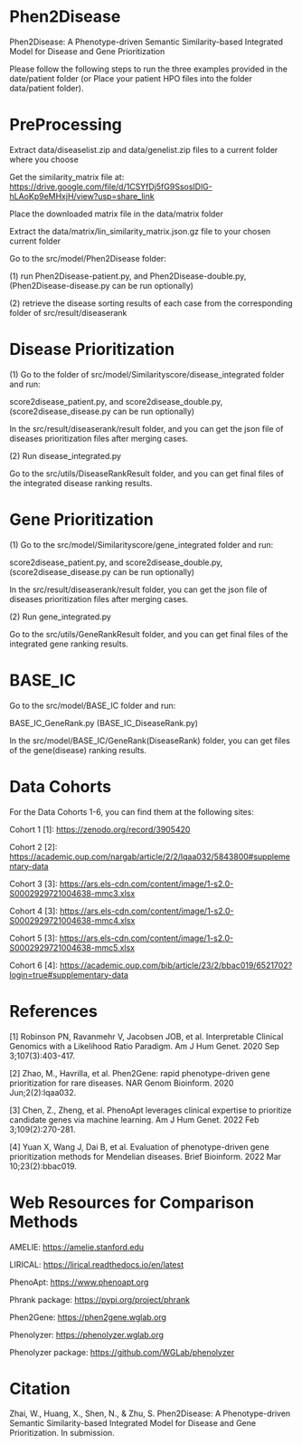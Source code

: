 # Phen2Disease

Phen2Disease: A Phenotype-driven Semantic Similarity-based Integrated Model for Disease and Gene Prioritization

Please follow the following steps to run the three examples provided in the date/patient folder (or Place your patient HPO files into the folder data/patient folder). 


# PreProcessing

Extract data/diseaselist.zip and data/genelist.zip files to a current folder where you choose

Get the similarity_matrix file at:
https://drive.google.com/file/d/1CSYfDj5fG9SsosIDlG-hLAoKp9eMHxjH/view?usp=share_link

Place the downloaded matrix file in the data/matrix folder

Extract the data/matrix/lin_similarity_matrix.json.gz file to your chosen current folder

Go to the src/model/Phen2Disease folder:

(1) run Phen2Disease-patient.py, and Phen2Disease-double.py, (Phen2Disease-disease.py can be run optionally)

(2) retrieve the disease sorting results of each case from the corresponding folder of src/result/diseaserank 


# Disease Prioritization

(1) Go to the folder of src/model/Similarityscore/disease_integrated folder and run:

score2disease_patient.py, and score2disease_double.py, (score2disease_disease.py can be run optionally)

In the src/result/diseaserank/result folder, and you can get the json file of diseases prioritization files after merging cases.

(2) Run disease_integrated.py

Go to the src/utils/DiseaseRankResult folder, and you can get final files of the integrated disease ranking results.


# Gene Prioritization

(1) Go to the src/model/Similarityscore/gene_integrated folder and run:

score2disease_patient.py, and score2disease_double.py, (score2disease_disease.py can be run optionally)

In the src/result/diseaserank/result folder, you can get the json file of diseases prioritization files after merging cases.

(2) Run gene_integrated.py

Go to the src/utils/GeneRankResult folder, and you can get final files of the integrated gene ranking results.

# BASE_IC

Go to the src/model/BASE_IC folder and run:

BASE_IC_GeneRank.py (BASE_IC_DiseaseRank.py)

In the src/model/BASE_IC/GeneRank(DiseaseRank) folder, you can get files of the gene(disease) ranking results.

# Data Cohorts

For the Data Cohorts 1-6, you can find them at the following sites:

Cohort 1 [1]: https://zenodo.org/record/3905420

Cohort 2 [2]: https://academic.oup.com/nargab/article/2/2/lqaa032/5843800#supplementary-data

Cohort 3 [3]: https://ars.els-cdn.com/content/image/1-s2.0-S0002929721004638-mmc3.xlsx

Cohort 4 [3]: https://ars.els-cdn.com/content/image/1-s2.0-S0002929721004638-mmc4.xlsx

Cohort 5 [3]: https://ars.els-cdn.com/content/image/1-s2.0-S0002929721004638-mmc5.xlsx

Cohort 6 [4]: https://academic.oup.com/bib/article/23/2/bbac019/6521702?login=true#supplementary-data

# References

[1] Robinson PN, Ravanmehr V, Jacobsen JOB, et al. Interpretable Clinical Genomics with a Likelihood Ratio Paradigm. Am J Hum Genet. 2020 Sep 3;107(3):403-417.

[2] Zhao, M., Havrilla, et al. Phen2Gene: rapid phenotype-driven gene prioritization for rare diseases. NAR Genom Bioinform. 2020 Jun;2(2):lqaa032.

[3] Chen, Z., Zheng, et al. PhenoApt leverages clinical expertise to prioritize candidate genes via machine learning. Am J Hum Genet. 2022 Feb 3;109(2):270-281.

[4] Yuan X, Wang J, Dai B, et al. Evaluation of phenotype-driven gene prioritization methods for Mendelian diseases. Brief Bioinform. 2022 Mar 10;23(2):bbac019.

# Web Resources for Comparison Methods

AMELIE: https://amelie.stanford.edu

LIRICAL: https://lirical.readthedocs.io/en/latest

PhenoApt: https://www.phenoapt.org

Phrank package: https://pypi.org/project/phrank

Phen2Gene: https://phen2gene.wglab.org

Phenolyzer: https://phenolyzer.wglab.org

Phenolyzer package: https://github.com/WGLab/phenolyzer


# Citation

Zhai, W., Huang, X., Shen, N., & Zhu, S. Phen2Disease: A Phenotype-driven Semantic Similarity-based Integrated Model for Disease and Gene Prioritization. In submission.

